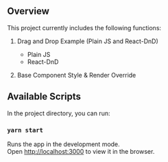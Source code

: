 ## Overview
This project currently includes the following functions:
1. Drag and Drop Example (Plain JS and React-DnD)
    * Plain JS
    * React-DnD
    
2. Base Component Style & Render Override

## Available Scripts

In the project directory, you can run:

### `yarn start`

Runs the app in the development mode.<br />
Open [http://localhost:3000](http://localhost:3000) to view it in the browser.